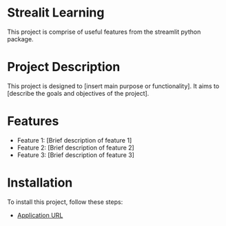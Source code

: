 # Strealit Learning
This project is comprise of useful features from the streamlit python package.

# Project Description
This project is designed to [insert main purpose or functionality]. It aims to [describe the goals and objectives of the project].

# Features
- Feature 1: [Brief description of feature 1]
- Feature 2: [Brief description of feature 2]
- Feature 3: [Brief description of feature 3]

# Installation
To install this project, follow these steps:

- [Application URL](https://shai-baranes-streamlit-web-gui-main-0xfyfu.streamlit.app)